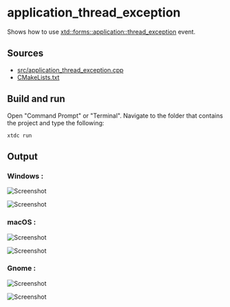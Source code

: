 # application_thread_exception

Shows how to use [xtd::forms::application::thread_exception](https://gammasoft71.github.io/xtd/reference_guides/latest/classxtd_1_1forms_1_1application.html#a557675a7003dbb78378c86d2b3ae0a3e) event.

## Sources

* [src/application_thread_exception.cpp](src/application_thread_exception.cpp)
* [CMakeLists.txt](CMakeLists.txt)

## Build and run

Open "Command Prompt" or "Terminal". Navigate to the folder that contains the project and type the following:

```shell
xtdc run
```

## Output

### Windows :

![Screenshot](../../../../docs/pictures/examples/application_thread_exception_w.png)

![Screenshot](../../../../docs/pictures/examples/application_thread_exception_wd.png)

### macOS :

![Screenshot](../../../../docs/pictures/examples/application_thread_exception_m.png)

![Screenshot](../../../../docs/pictures/examples/application_thread_exception_md.png)

### Gnome :

![Screenshot](../../../../docs/pictures/examples/application_thread_exception_g.png)

![Screenshot](../../../../docs/pictures/examples/application_thread_exception_gd.png)
